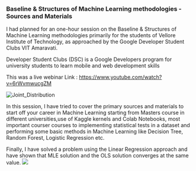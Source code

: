 ### Baseline & Structures of Machine Learning methodologies - Sources and Materials

I  had planned for an one-hour session on the Baseline & Structures of Machine Learning methodologies primarily for the students of Vellore Institute of Technology, as approached by the Google Developer Student Clubs VIT Amaravati.

Developer Student Clubs (DSC) is a Google Developers program for university students to learn mobile and web development skills

This was a live webinar Link : https://www.youtube.com/watch?v=6rWvmwucgZM

![Joint_Distribution](https://github.com/souradip-chakraborty/Soura_Codes/blob/master/Basics%20of%20Machine%20Learning-%20Sources%20and%20Materials/image2.png)


In this session, I have tried to cover the primary sources and materials to start off your career in Machine Learning starting from Masters course in different universities,use of Kaggle kernels and Colab Notebooks, most important courser courses to implementing statistical tests in a dataset and performing  some basic methods in Machine Learning like Decision Tree, Random Forest, Logistic Regression etc.

Finally, I have solved a problem using the Linear Regression approach and have shown that MLE solution and the OLS solution converges at the same value.
![](https://github.com/souradip-chakraborty/Soura_Codes/blob/master/Basics%20of%20Machine%20Learning-%20Sources%20and%20Materials/image1.png)
